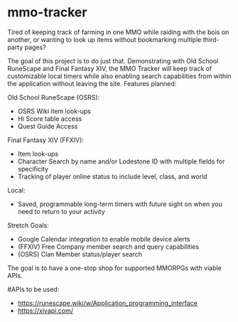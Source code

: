 # mmo-tracker

Tired of keeping track of farming in one MMO while raiding with the bois on another, or wanting to look up items without bookmarking multiple third-party pages?

The goal of this project is to do just that. Demonstrating with Old School RuneScape and Final Fantasy XIV, the MMO Tracker will keep track of customizable local timers while also enabling search capabilities from within the application without leaving the site. Features planned:

Old School RuneScape (OSRS):
  - OSRS Wiki item look-ups
  - Hi Score table access
  - Quest Guide Access

Final Fantasy XIV (FFXIV):
  - Item look-ups
  - Character Search by name and/or Lodestone ID with multiple fields for specificity
  - Tracking of player online status to include level, class, and world
  
Local:
  - Saved, programmable long-term timers with future sight on when you need to return to your activity

Stretch Goals:
  - Google Calendar integration to enable mobile device alerts
  - (FFXIV) Free Company member search and query capabilities
  - (OSRS) Clan Member status/player search
  
 The goal is to have a one-stop shop for supported MMORPGs with viable APIs.

#APIs to be used:
- https://runescape.wiki/w/Application_programming_interface
- https://xivapi.com/
